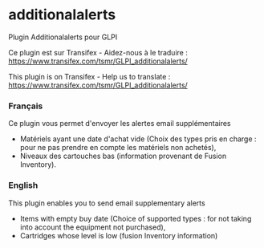 # additionalalerts

Plugin Additionalalerts pour GLPI

Ce plugin est sur Transifex - Aidez-nous à le traduire :
https://www.transifex.com/tsmr/GLPI_additionalalerts/

This plugin is on Transifex - Help us to translate :
https://www.transifex.com/tsmr/GLPI_additionalalerts/

### Français

Ce plugin vous permet d'envoyer les alertes email supplémentaires
* Matériels ayant une date d'achat vide (Choix des types pris en charge : pour ne pas prendre en compte les matériels non achetés),
* Niveaux des cartouches bas (information provenant de Fusion Inventory).

### English

This plugin enables you to send email supplementary alerts
* Items with empty buy date (Choice of supported types : for not taking into account the equipment not purchased),
* Cartridges whose level is low (fusion Inventory information)
